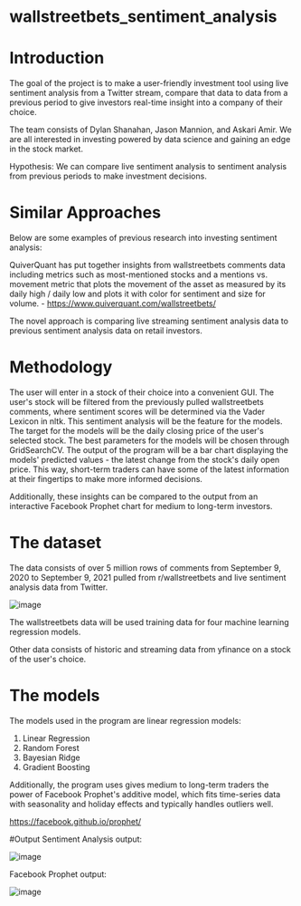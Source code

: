 # wallstreetbets_sentiment_analysis

# Introduction
The goal of the project is to make a user-friendly investment tool using live sentiment analysis from a Twitter stream, compare that data to data from a previous period to give investors real-time insight into a company of their choice.  

The team consists of Dylan Shanahan, Jason Mannion, and Askari Amir.  We are all interested in investing powered by data science and gaining an edge in the stock market.  

Hypothesis: We can compare live sentiment analysis to sentiment analysis from previous periods to make investment decisions.

# Similar Approaches
Below are some examples of previous research into investing sentiment analysis:

QuiverQuant has put together insights from wallstreetbets comments data including metrics such as most-mentioned stocks and a mentions vs. movement metric that plots the movement of the asset as measured by its daily high / daily low and plots it with color for sentiment and size for volume. - https://www.quiverquant.com/wallstreetbets/

The novel approach is comparing live streaming sentiment analysis data to previous sentiment analysis data on retail investors.

# Methodology
The user will enter in a stock of their choice into a convenient GUI.  The user's stock will be filtered from the previously pulled wallstreetbets comments, where sentiment scores will be determined via the Vader Lexicon in nltk.  This sentiment analysis will be the feature for the models.  The target for the models will be the daily closing price of the user's selected stock.  The best parameters for the models will be chosen through GridSearchCV.  The output of the program will be a bar chart displaying the models' predicted values - the latest change from the stock's daily open price.  This way, short-term traders can have some of the latest information at their fingertips to make more informed decisions.

Additionally, these insights can be compared to the output from an interactive Facebook Prophet chart for medium to long-term investors. 

# The dataset
The data consists of over 5 million rows of comments from September 9, 2020 to September 9, 2021 pulled from r/wallstreetbets and live sentiment analysis data from Twitter.


![image](https://user-images.githubusercontent.com/62728362/140200866-52323ee4-bd5f-42bc-b61a-310c9fe4e619.png)

The wallstreetbets data will be used training data for four machine learning regression models.

Other data consists of historic and streaming data from yfinance on a stock of the user's choice.

# The models
The models used in the program are linear regression models:
1. Linear Regression
2. Random Forest
3. Bayesian Ridge
4. Gradient Boosting

Additionally, the program uses gives medium to long-term traders the power of Facebook Prophet's additive model, which fits time-series data with seasonality and holiday effects and typically handles outliers well. 

https://facebook.github.io/prophet/

#Output
Sentiment Analysis output:

![image](https://user-images.githubusercontent.com/62728362/142792249-c0599bc7-6f99-419a-882b-fbf1076e7048.png)

Facebook Prophet output:

![image](https://user-images.githubusercontent.com/62728362/142792559-66d03ca0-316e-4a96-a69b-e80321fa64a8.png)



